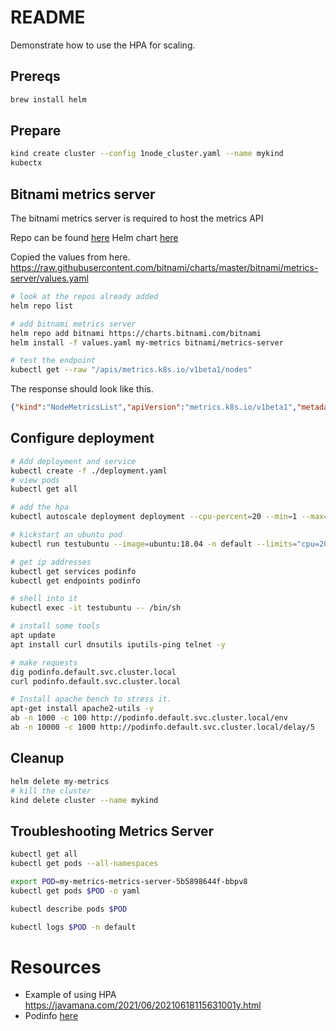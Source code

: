 # README
Demonstrate how to use the HPA for scaling.

## Prereqs
```sh
brew install helm   
```
## Prepare
```sh
kind create cluster --config 1node_cluster.yaml --name mykind
kubectx
```

## Bitnami metrics server
The bitnami metrics server is required to host the metrics API

Repo can be found [here](https://github.com/kubernetes-sigs/metrics-server/tree/master/charts/metrics-server)
Helm chart [here](https://artifacthub.io/packages/helm/bitnami/metrics-server)

Copied the values from here. 
https://raw.githubusercontent.com/bitnami/charts/master/bitnami/metrics-server/values.yaml

```sh
# look at the repos already added
helm repo list 

# add bitnami metrics server
helm repo add bitnami https://charts.bitnami.com/bitnami
helm install -f values.yaml my-metrics bitnami/metrics-server
```

```sh
# test the endpoint
kubectl get --raw "/apis/metrics.k8s.io/v1beta1/nodes"
```

The response should look like this.
```json
{"kind":"NodeMetricsList","apiVersion":"metrics.k8s.io/v1beta1","metadata":{},"items":[{"metadata":{"name":"mykind-control-plane","creationTimestamp":"2021-09-23T08:37:37Z","labels":{"beta.kubernetes.io/arch":"amd64","beta.kubernetes.io/os":"linux","kubernetes.io/arch":"amd64","kubernetes.io/hostname":"mykind-control-plane","kubernetes.io/os":"linux","node-role.kubernetes.io/control-plane":"","node-role.kubernetes.io/master":"","node.kubernetes.io/exclude-from-external-load-balancers":""}},"timestamp":"2021-09-23T08:36:45Z","window":"51s","usage":{"cpu":"277712796n","memory":"693412Ki"}},{"metadata":{"name":"mykind-worker","creationTimestamp":"2021-09-23T08:37:37Z","labels":{"beta.kubernetes.io/arch":"amd64","beta.kubernetes.io/os":"linux","kubernetes.io/arch":"amd64","kubernetes.io/hostname":"mykind-worker","kubernetes.io/os":"linux"}},"timestamp":"2021-09-23T08:36:49Z","window":"1m0s","usage":{"cpu":"93433003n","memory":"323568Ki"}}]}
```


## Configure deployment
```sh
# Add deployment and service 
kubectl create -f ./deployment.yaml
# view pods
kubectl get all 

# add the hpa
kubectl autoscale deployment deployment --cpu-percent=20 --min=1 --max=10 

# kickstart an ubuntu pod
kubectl run testubuntu --image=ubuntu:18.04 -n default --limits="cpu=200m,memory=512Mi" --restart=Never -- /bin/sh -c "sleep 10000"

# get ip addresses
kubectl get services podinfo
kubectl get endpoints podinfo
```

```sh
# shell into it
kubectl exec -it testubuntu -- /bin/sh

# install some tools
apt update
apt install curl dnsutils iputils-ping telnet -y 

# make requests
dig podinfo.default.svc.cluster.local 
curl podinfo.default.svc.cluster.local

# Install apache bench to stress it.
apt-get install apache2-utils -y
ab -n 1000 -c 100 http://podinfo.default.svc.cluster.local/env
ab -n 10000 -c 1000 http://podinfo.default.svc.cluster.local/delay/5
```

## Cleanup
```sh
helm delete my-metrics  
# kill the cluster
kind delete cluster --name mykind 
```

## Troubleshooting Metrics Server
```sh
kubectl get all
kubectl get pods --all-namespaces        

export POD=my-metrics-metrics-server-5b5898644f-bbpv8 
kubectl get pods $POD -o yaml

kubectl describe pods $POD

kubectl logs $POD -n default
```

# Resources 
* Example of using HPA
 https://javamana.com/2021/06/20210618115631001y.html
* Podinfo [here](https://github.com/stefanprodan/podinfo)

